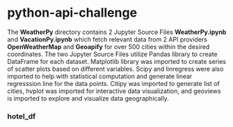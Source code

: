 # python-api-challenge

The **WeatherPy** directory contains 2 Jupyter Source Files **WeatherPy.ipynb** and **VacationPy.ipynb** which fetch relevant data from 2 API providers **OpenWeatherMap** and **Geoapify** for over 500 cities within the desired coordinates. The two Jupyter Source Files utilize Pandas library to create DataFrame for each dataset. Matplotlib library was imported to create series of scatter plots based on different variables. Scipy and linregress were also imported to help with statistical computation and generate linear regresssion line for the data points. Citipy was imported to generate list of cities, hvplot was imported for interactive data visualization, and geoviews is imported to explore and visualize data geographically.

### hotel_df
